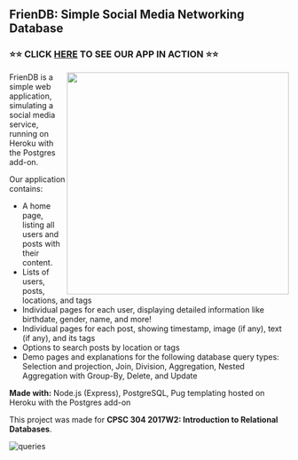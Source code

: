 ## FrienDB: Simple Social Media Networking Database

### ⭐️⭐️ CLICK [HERE](https://friendb.herokuapp.com/) TO SEE OUR APP IN ACTION ⭐️⭐️ ###

<img align='right' width='400' src='https://github.com/kristenkwong/frienDB/blob/master/public/images/preview.gif?raw=true'>

FrienDB is a simple web application, simulating a social media service, running on Heroku with the Postgres add-on.

Our application contains:
* A home page, listing all users and posts with their content.
* Lists of users, posts, locations, and tags
* Individual pages for each user, displaying detailed information like birthdate, gender, name, and more!
* Individual pages for each post, showing timestamp, image (if any), text (if any), and its tags
* Options to search posts by location or tags
* Demo pages and explanations for the following database query types: Selection and projection, Join, Division, Aggregation, Nested Aggregation with Group-By, Delete, and Update

**Made with:** Node.js (Express), PostgreSQL, Pug templating hosted on Heroku with the Postgres add-on

This project was made for **CPSC 304 2017W2: Introduction to Relational Databases**.

![queries](https://github.com/kristenkwong/frienDB/blob/master/public/images/queries.gif?raw=true)
